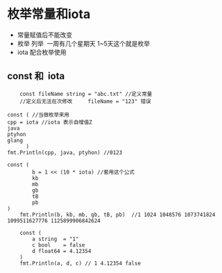 # 枚举常量和iota

- 常量赋值后不能改变
- 枚举 列举  一周有几个星期天 1~5天这个就是枚举
- iota 配合枚举使用


 ## const 和  iota



```
	const fileName string = "abc.txt" //定义常量
    //定义后无法在次修改  	fileName = "123" 错误

const ( //当做枚举来用
cpp = iota //iota 表示自增值Z
java
ptyhon
glang
      )
fmt.Println(cpp, java, ptyhon) //0123

const (
		b = 1 << (10 * iota) //套用这个公式
		kb
		mb
		gb
		tB
		pb
)
	fmt.Println(b, kb, mb, gb, tB, pb)  //1 1024 1048576 1073741824 1099511627776 1125899906842624

	const (
		a string  = "1"
		c bool    = false
		d float64 = 4.12354
	)
	fmt.Println(a, d, c) // 1 4.12354 false
```
